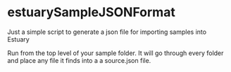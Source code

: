 # estuarySampleJSONFormat
Just a simple script to generate a json file for importing samples into Estuary


Run from the top level of your sample folder. It will go through every folder and place any file it finds into a a source.json file. 
